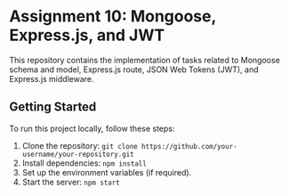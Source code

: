 # Assignment 10: Mongoose, Express.js, and JWT

This repository contains the implementation of tasks related to Mongoose schema and model, Express.js route, JSON Web Tokens (JWT), and Express.js middleware.

## Getting Started

To run this project locally, follow these steps:

1. Clone the repository: `git clone https://github.com/your-username/your-repository.git`
2. Install dependencies: `npm install`
3. Set up the environment variables (if required).
4. Start the server: `npm start`
